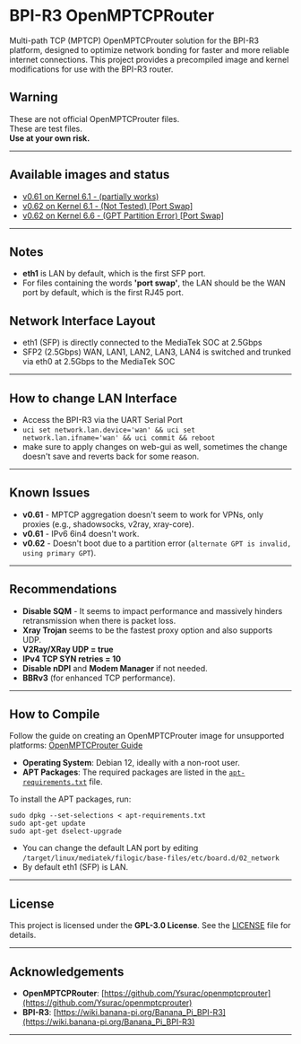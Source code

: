 # BPI-R3 OpenMPTCPRouter

Multi-path TCP (MPTCP) OpenMPTCProuter solution for the BPI-R3 platform, designed to optimize network bonding for faster and more reliable internet connections. This project provides a precompiled image and kernel modifications for use with the BPI-R3 router.

## Warning
These are not official OpenMPTCProuter files.  
These are test files.  
**Use at your own risk.**

---
## Available images and status
- [v0.61 on Kernel 6.1 - (partially works)](https://github.com/BlueWaterCrystal/BPI-R3-openmptcprouter/blob/master/v0.61/kernel_6.1/openmptcprouter-v0.61-snapshot-master-c4bcee8a-r0%2B24843-acf40c022e-mediatek-filogic-bananapi_bpi-r3-sdcard.img.gz)
- [v0.62 on Kernel 6.1 - (Not Tested) [Port Swap]](https://github.com/BlueWaterCrystal/BPI-R3-openmptcprouter/blob/master/v0.62/kernel_6.1/openmptcprouter-v0.62-portswap-snapshot-master-2313389e-r0%2B24843-acf40c022e-mediatek-filogic-bananapi_bpi-r3-sdcard.img.gz)
- [v0.62 on Kernel 6.6 - (GPT Partition Error) [Port Swap]](https://github.com/BlueWaterCrystal/BPI-R3-openmptcprouter/blob/master/v0.62/kernel_6.6/openmptcprouter-v0.62-portswap-snapshot-master-2313389e-r0%2B27346-c7ba5574f5-mediatek-filogic-bananapi_bpi-r3-sdcard.img.gz)
---
## Notes

- **eth1** is LAN by default, which is the first SFP port.
- For files containing the words **'port swap'**, the LAN should be the WAN port by default, which is the first RJ45 port.
## Network Interface Layout
- eth1 (SFP) is directly connected to the MediaTek SOC at 2.5Gbps
- SFP2 (2.5Gbps) WAN, LAN1, LAN2, LAN3, LAN4 is switched and trunked via eth0 at 2.5Gbps to the MediaTek SOC
---

## How to change LAN Interface
- Access the BPI-R3 via the UART Serial Port
- ``uci set network.lan.device='wan' && uci set network.lan.ifname='wan' && uci commit && reboot``
- make sure to apply changes on web-gui as well, sometimes the change doesn't save and reverts back for some reason. 
---

## Known Issues

- **v0.61** - MPTCP aggregation doesn't seem to work for VPNs, only proxies (e.g., shadowsocks, v2ray, xray-core).
- **v0.61** - IPv6 6in4 doesn't work.
- **v0.62** - Doesn't boot due to a partition error (`alternate GPT is invalid, using primary GPT`).

---

## Recommendations

- **Disable SQM** - It seems to impact performance and massively hinders retransmission when there is packet loss.
- **Xray Trojan** seems to be the fastest proxy option and also supports UDP.
- **V2Ray/XRay UDP = true**
- **IPv4 TCP SYN retries = 10**
- **Disable nDPI** and **Modem Manager** if not needed.
- **BBRv3** (for enhanced TCP performance).

---

## How to Compile

Follow the guide on creating an OpenMPTCProuter image for unsupported platforms: [OpenMPTCProuter Guide](https://github.com/Ysurac/openmptcprouter/wiki/Create-image-for-unsupported-platform)

- **Operating System**: Debian 12, ideally with a non-root user.
- **APT Packages**: The required packages are listed in the [`apt-requirements.txt`](./apt-requirements.txt) file.

To install the APT packages, run:
```
sudo dpkg --set-selections < apt-requirements.txt
sudo apt-get update
sudo apt-get dselect-upgrade
```

- You can change the default LAN port by editing ```/target/linux/mediatek/filogic/base-files/etc/board.d/02_network```
- By default eth1 (SFP) is LAN.

---

## License

This project is licensed under the **GPL-3.0 License**. See the [LICENSE](LICENSE) file for details.

---

## Acknowledgements

- **OpenMPTCPRouter**: [https://github.com/Ysurac/openmptcprouter](https://github.com/Ysurac/openmptcprouter)
- **BPI-R3**: [https://wiki.banana-pi.org/Banana_Pi_BPI-R3](https://wiki.banana-pi.org/Banana_Pi_BPI-R3)

---
